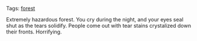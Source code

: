 Tags: [forest](Forests)

Extremely hazardous forest. You cry during the night, and your eyes seal shut as the tears solidify. People come out with tear stains crystalized down their fronts. Horrifying.